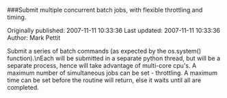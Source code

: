###Submit multiple concurrent batch jobs, with flexible throttling and timing.

Originally published: 2007-11-11 10:33:36
Last updated: 2007-11-11 10:33:36
Author: Mark Pettit

Submit a series of batch commands (as expected by the os.system() function).\nEach will be submitted in a separate python thread, but will be a separate process, hence will take advantage of multi-core cpu's.  A maximum number of simultaneous jobs can be set - throttling.  A maximum time can be set before the routine will return, else it waits until all are completed.